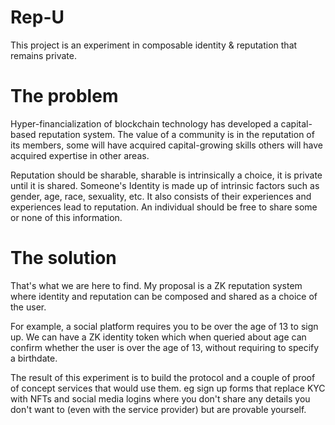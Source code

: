 # Rep-U

This project is an experiment in composable identity & reputation that remains private.

# The problem
Hyper-financialization of blockchain technology has developed a capital-based reputation system. The value of a community is in the reputation of its members, some will have acquired capital-growing skills others will have acquired expertise in other areas.

Reputation should be sharable, sharable is intrinsically a choice, it is private until it is shared. Someone's Identity is made up of intrinsic factors such as gender, age, race, sexuality, etc. It also consists of their experiences and experiences lead to reputation. An individual should be free to share some or none of this information.

# The solution
That's what we are here to find.
My proposal is a ZK reputation system where identity and reputation can be composed and shared as a choice of the user.

For example, a social platform requires you to be over the age of 13 to sign up. We can have a ZK identity token which when queried about age can confirm whether the user is over the age of 13, without requiring to specify a birthdate.

The result of this experiment is to build the protocol and a couple of proof of concept services that would use them. eg sign up forms that replace KYC with NFTs and social media logins where you don't share any details you don't want to (even with the service provider) but are provable yourself.
